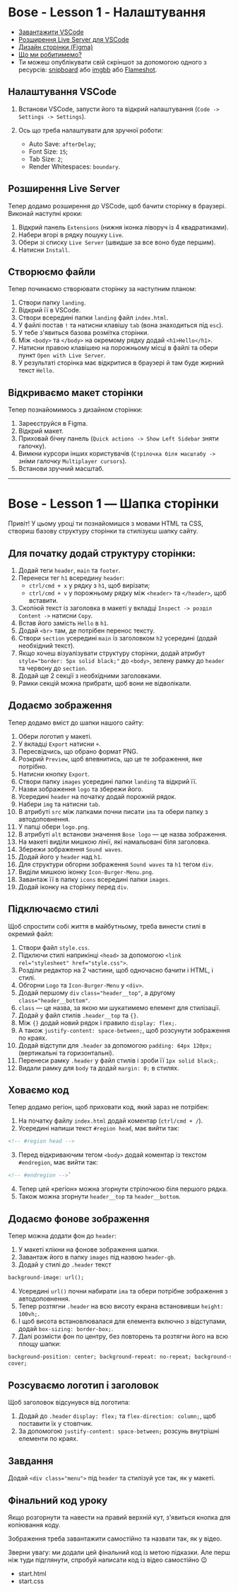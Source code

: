 # Bose - Lesson 1 - Налаштування

- [Завантажити VSCode](https://code.visualstudio.com/download)
- [Розширення Live Server для VSCode](https://marketplace.visualstudio.com/items?itemName=ritwickdey.LiveServer)
- [Дизайн сторінки (Figma)](https://www.figma.com/file/wAWa3TPZEo8W6Rg5jZ6pL3/BOSE-Landing)
- [Що ми робитимемо?](https://delightful-sorbet-63dbd9.netlify.app/)
- Ти можеш опублікувати свій скріншот за допомогою одного з ресурсів: [snipboard](https://snipboard.io/) або [imgbb](https://imgbb.com/) або [Flameshot](https://flameshot.org/).

## Налаштування VSCode

1. Встанови VSCode, запусти його та відкрий налаштування (`Code -> Settings -> Settings`).

2. Ось що треба налаштувати для зручної роботи:
   - Auto Save: `afterDelay`;
   - Font Size: `15`;
   - Tab Size: `2`;
   - Render Whitespaces: `boundary`.

## Розширення Live Server

Тепер додамо розширення до VSCode, щоб бачити сторінку в браузері. Виконай наступні кроки:

1. Відкрий панель `Extensions` (нижня іконка ліворуч із 4 квадратиками).
2. Набери вгорі в рядку пошуку `Live`.
3. Обери зі списку `Live Server` (швидше за все воно буде першим).
4. Натисни `Install`.

## Створюємо файли

Тепер починаємо створювати сторінку за наступним планом:

1. Створи папку `landing`.
2. Відкрий її в VSCode.
3. Створи всередині папки `landing` файл `index.html`.
4. У файлі постав `!` та натисни клавішу `tab` (вона знаходиться під `esc`).
5. У тебе з'явиться базова розмітка сторінки.
6. Між `<body>` та `</body>` на окремому рядку додай `<h1>Hello</h1>`.
7. Натисни правою клавішею на порожньому місці в файлі та обери пункт `Open with Live Server`.
8. У результаті сторінка має відкритися в браузері й там буде жирний текст `Hello`.

## Відкриваємо макет сторінки

Тепер познайомимось з дизайном сторінки:

1. Зареєструйся в Figma.
2. Відкрий макет.
3. Приховай бічну панель (`Quick actions -> Show Left Sidebar` зняти галочку).
4. Вимкни курсори інших користувачів (`Стрілочка біля масштабу ->` зніми галочку `Multiplayer cursors`).
5. Встанови зручний масштаб.

---

# Bose - Lesson 1 — Шапка сторінки

Привіт! У цьому уроці ти познайомишся з мовами HTML та CSS, створиш базову структуру сторінки та стилізуєш шапку сайту.

## Для початку додай структуру сторінки:

1. Додай теги `header`, `main` та `footer`.
2. Перенеси тег `h1` всередину `header`:
   - `ctrl/cmd + x` у рядку з `h1`, щоб вирізати;
   - `ctrl/cmd + v` у порожньому рядку між `<header>` та `</header>`, щоб вставити.
3. Скопіюй текст із заголовка в макеті у вкладці `Inspect -> розділ Content ->` натисни `Copy`.
4. Встав його замість `Hello` в `h1`.
5. Додай `<br>` там, де потрібен перенос тексту.
6. Створи `section` усередині `main` із заголовком `h2` усередині (додай необхідний текст).
7. Якщо хочеш візуалізувати структуру сторінки, додай атрибут `style="border: 5px solid black;"` до `<body>`, зелену рамку до `header` та червону до `section`.
8. Додай ще 2 секції з необхідними заголовками.
9. Рамки секцій можна прибрати, щоб вони не відволікали.

## Додаємо зображення

Тепер додамо вміст до шапки нашого сайту:

1. Обери логотип у макеті.
2. У вкладці `Export` натисни `+`.
3. Пересвідчись, що обрано формат PNG.
4. Розкрий `Preview`, щоб впевнитись, що це те зображення, яке потрібно.
5. Натисни кнопку `Export`.
6. Створи папку `images` усередині папки `landing` та відкрий її.
7. Назви зображення `logo` та збережи його.
8. Усередині `header` на початку додай порожній рядок.
9. Набери `img` та натисни `tab`.
10. В атрибуті `src` між лапками почни писати `ima` та обери папку з автодоповнення.
11. У папці обери `logo.png`.
12. В атрибуті `alt` встанови значення `Bose logo` — це назва зображення.
13. На макеті виділи мишкою лінії, які намальовані біля заголовка.
14. Збережи зображення `Sound waves`.
15. Додай його у `header` над `h1`.
16. Для структури обгорни зображення `Sound waves` та `h1` тегом `div`.
17. Виділи мишкою іконку `Icon-Burger-Menu.png`.
18. Завантаж її в папку `icons` всередині папки `images`.
19. Додай іконку на сторінку перед `div`.

## Підключаємо стилі

Щоб спростити собі життя в майбутньому, треба винести стилі в окремий файл:

1. Створи файл `style.css`.
2. Підключи стилі наприкінці `<head>` за допомогою `<link rel="stylesheet" href="style.css">`.
3. Розділи редактор на 2 частини, щоб одночасно бачити і HTML, і стилі.
4. Обгорни `Logo` та `Icon-Burger-Menu` у `<div>`.
5. Додай першому `div` `class="header__top"`, а другому `class="header__bottom"`.
6. `class` — це назва, за якою ми шукатимемо елемент для стилізації.
7. Додай у файл стилів `.header__top` та `{}`.
8. Між `{}` додай новий рядок і правило `display: flex;`.
9. А також `justify-content: space-between;`, щоб розсунути зображення по краях.
10. Додай відступи для `.header` за допомогою `padding: 64px 120px;` (вертикальні та горизонтальні).
11. Перенеси рамку `.header` у файл стилів і зроби її `1px solid black;`.
12. Видали рамку для `body` та додай `margin: 0;` в стилях.

## Ховаємо код

Тепер додамо регіон, щоб приховати код, який зараз не потрібен:

1. На початку файлу `index.html` додай коментар (`ctrl/cmd + /`).
2. Усередині напиши текст `#region head`, має вийти так:

```html
<!-- #region head -->
```

3. Перед відкриваючим тегом `<body>` додай коментар із текстом `#endregion`, має вийти так:

```html
<!-- #endregion -->`
```

4. Тепер цей «регіон» можна згорнути стрілочкою біля першого рядка.
5. Також можна згорнути `header__top` та `header__bottom`.

## Додаємо фонове зображення

Тепер можна додати фон до `header`:

1. У макеті клікни на фонове зображення шапки.
2. Завантаж його в папку `images` під назвою `header-gb`.
3. Додай у стилі до `.header` текст

```html
background-image: url();
```

4. Усередині `url()` почни набирати `ima` та обери потрібне зображення з автодоповнення.
5. Тепер розтягни `.header` на всю висоту екрана встановивши `height: 100vh;`.
6. І щоб висота встановлювалася для елемента включно з відступами, додай `box-sizing: border-box;`.
7. Далі розмісти фон по центру, без повторень та розтягни його на всю площу шапки:

```html
background-position: center; background-repeat: no-repeat; background-size:
cover;
```

## Розсуваємо логотип і заголовок

Щоб заголовок відсунувся від логотипа:

1. Додай до `.header` `display: flex;` та `flex-direction: column;`, щоб поставити їх у стовпчик.
2. За допомогою `justify-content: space-between;` розсунь внутрішні елементи по краях.

## Завдання

Додай `<div class="menu">` під `header` та стилізуй усе так, як у макеті.

## Фінальний код уроку

Якщо розгорнути та навести на правий верхній кут, з'явиться кнопка для копіювання коду.

Зображення треба завантажити самостійно та назвати так, як у відео.

Зверни увагу: ми додали цей фінальний код із метою підказки. Але перш ніж туди підглянути, спробуй написати код із відео самостійно 😉

- start.html
- start.css
